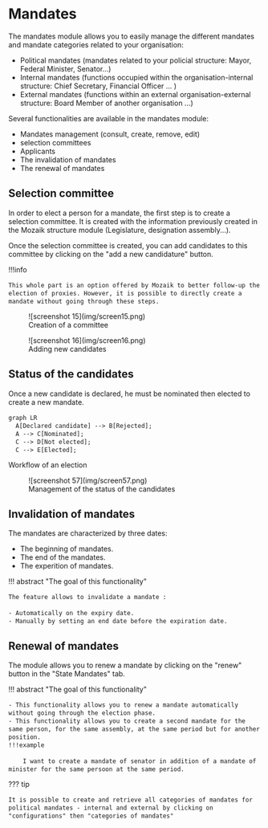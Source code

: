 # Mandates

The mandates module allows you to easily manage the different mandates and mandate categories related to your organisation:

- Political mandates (mandates related to your policial structure: Mayor, Federal Minister, Senator...)
- Internal mandates (functions occupied within the organisation-internal structure: Chief Secretary, Financial Officer ...  )
- External mandates (functions within an external organisation-external structure: Board Member of another organisation ...)

Several functionalities are available in the mandates module:

- Mandates management (consult, create, remove, edit)
- selection committees
- Applicants
- The invalidation of mandates
- The renewal of mandates

## Selection committee

In order to elect a person for a mandate, the first step is to create a selection committee. It is created with the information previously created in the Mozaik structure module (Legislature, designation assembly...).

Once the selection committee is created, you can add candidates to this committee by clicking on the "add a new candidature" button.

!!!info

    This whole part is an option offered by Mozaik to better follow-up the election of proxies. However, it is possible to directly create a mandate without going through these steps.

<figure markdown>
![screenshot 15](img/screen15.png)
 <figcaption>Creation of a committee</figcaption>
</figure>

<figure markdown>
![screenshot 16](img/screen16.png)
 <figcaption>Adding new candidates</figcaption>
</figure>


## Status of the candidates

Once a new candidate is declared, he must be nominated then elected to create a new mandate. 

``` mermaid
graph LR
  A[Declared candidate] --> B[Rejected];
  A --> C[Nominated];
  C --> D[Not elected];
  C --> E[Elected];
```
 <figcaption>Workflow of an election</figcaption>

<figure markdown>
![screenshot 57](img/screen57.png)
 <figcaption>Management of the status of the candidates</figcaption>
</figure>

## Invalidation of mandates

The mandates are characterized by three dates: 

- The beginning of mandates.
- The end of the mandates.
- The experition of mandates.

!!! abstract "The goal of this functionality"

    The feature allows to invalidate a mandate :

    - Automatically on the expiry date.
    - Manually by setting an end date before the expiration date.

## Renewal of mandates
The module allows you to renew a mandate by clicking on the "renew" button in the "State Mandates" tab.

!!! abstract "The goal of this functionality"

    - This functionality allows you to renew a mandate automatically without going through the election phase.
    - This functionality allows you to create a second mandate for the same person, for the same assembly, at the same period but for another position.
    !!!example

        I want to create a mandate of senator in addition of a mandate of minister for the same persoon at the same period. 

??? tip

    It is possible to create and retrieve all categories of mandates for political mandates - internal and external by clicking on "configurations" then "categories of mandates"